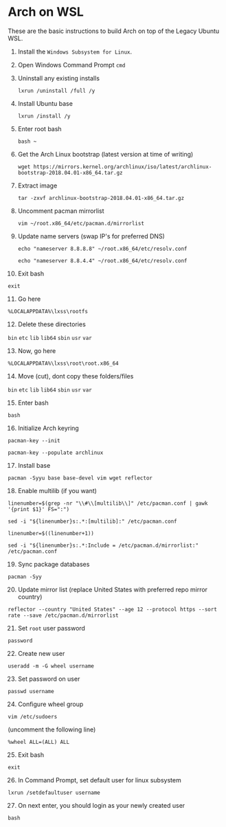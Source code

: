 # Arch on WSL
These are the basic instructions to build Arch on top of the Legacy Ubuntu WSL.

1. Install the `Windows Subsystem for Linux`.

2. Open Windows Command Prompt
   `cmd`

3. Uninstall any existing installs

   `lxrun /uninstall /full /y`

4. Install Ubuntu base

   `lxrun /install /y`

5. Enter root bash

   `bash ~`

6. Get the Arch Linux bootstrap (latest version at time of writing)

   `wget https://mirrors.kernel.org/archlinux/iso/latest/archlinux-bootstrap-2018.04.01-x86_64.tar.gz`

7. Extract image

   `tar -zxvf archlinux-bootstrap-2018.04.01-x86_64.tar.gz`

8. Uncomment pacman mirrorlist

   `vim ~/root.x86_64/etc/pacman.d/mirrorlist`

9. Update name servers (swap IP's for preferred DNS)

   `echo "nameserver 8.8.8.8" ~/root.x86_64/etc/resolv.conf`

   `echo "nameserver 8.8.4.4" ~/root.x86_64/etc/resolv.conf`

10. Exit bash

   `exit`

11. Go here

   `%LOCALAPPDATA%\lxss\rootfs`

12. Delete these directories

   `bin` `etc` `lib` `lib64` `sbin` `usr` `var`

13. Now, go here

   `%LOCALAPPDATA%\lxss\root\root.x86_64`

14. Move (cut), dont copy these folders/files

   `bin` `etc` `lib` `lib64` `sbin` `usr` `var`

15. Enter bash

   `bash`

16. Initialize Arch keyring

   `pacman-key --init`
   
   `pacman-key --populate archlinux`

17. Install base

   `pacman -Syyu base base-devel vim wget reflector`

18. Enable multilib (if you want)

   `linenumber=$(grep -nr "\\#\\[multilib\\]" /etc/pacman.conf | gawk '{print $1}' FS=":")`

   `sed -i "${linenumber}s:.*:[multilib]:" /etc/pacman.conf`

   `linenumber=$((linenumber+1))`

   `sed -i "${linenumber}s:.*:Include = /etc/pacman.d/mirrorlist:" /etc/pacman.conf`

19. Sync package databases

   `pacman -Syy`

20. Update mirror list (replace United States with preferred repo mirror country)

   `reflector --country "United States" --age 12 --protocol https --sort rate --save /etc/pacman.d/mirrorlist`

21. Set `root` user password

   `password`

22. Create new user

   `useradd -m -G wheel username`

23. Set password on user

   `passwd username`

24. Configure wheel group

   `vim /etc/sudoers`

   (uncomment the following line)

   `%wheel ALL=(ALL) ALL`

25. Exit bash

   `exit`

26. In Command Prompt, set default user for linux subsystem

   `lxrun /setdefaultuser username`

27. On next enter, you should login as your newly created user

   `bash`

